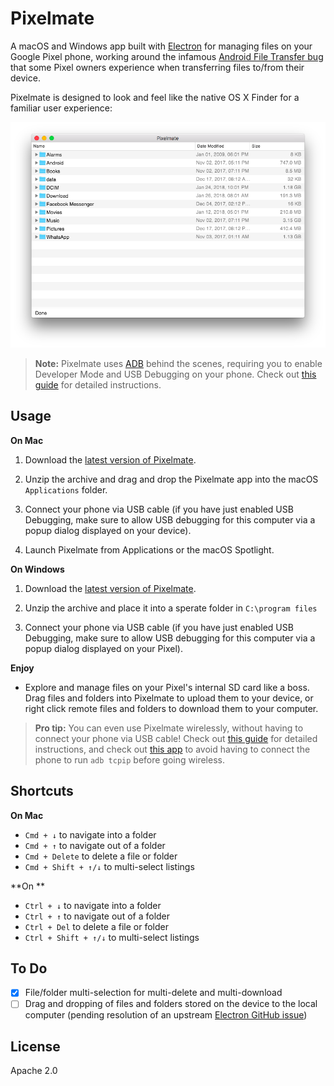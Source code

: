 # Pixelmate

A macOS and Windows app built with [Electron](https://electronjs.org/) for managing files on your Google Pixel phone, working around the infamous [Android File Transfer bug](https://www.androidauthority.com/google-pixel-mac-android-file-transfer-problems-743068/) that some Pixel owners experience when transferring files to/from their device.

Pixelmate is designed to look and feel like the native OS X Finder for a familiar user experience:

![Preview](public/screenshot.png)

> **Note:** Pixelmate uses [ADB](https://developer.android.com/studio/command-line/adb.html) behind the scenes, requiring you to enable Developer Mode and USB Debugging on your phone. Check out [this guide](https://www.howtogeek.com/129728/how-to-access-the-developer-options-menu-and-enable-usb-debugging-on-android-4.2/) for detailed instructions.

## Usage

**On Mac**

1. Download the [latest version of Pixelmate](https://github.com/eladnava/pixelmate/releases/latest).

2. Unzip the archive and drag and drop the Pixelmate app into the macOS `Applications` folder.

3. Connect your phone via USB cable (if you have just enabled USB Debugging, make sure to allow USB debugging for this computer via a popup dialog displayed on your device).

4. Launch Pixelmate from Applications or the macOS Spotlight.

**On Windows**

1. Download the [latest version of Pixelmate](https://github.com/eladnava/pixelmate/releases/latest).

2. Unzip the archive and place it into a sperate folder in `C:\program files`

3. Connect your phone via USB cable (if you have just enabled USB Debugging, make sure to allow USB debugging for this computer via a popup dialog displayed on your Pixel).

**Enjoy**

* Explore and manage files on your Pixel's internal SD card like a boss. Drag files and folders into Pixelmate to upload them to your device, or right click remote files and folders to download them to your computer.

> **Pro tip:** You can even use Pixelmate wirelessly, without having to connect your phone via USB cable! Check out [this guide](http://codetheory.in/android-debug-bridge-adb-wireless-debugging-over-wi-fi/) for detailed instructions, and check out [this app](https://github.com/eladnava/wifidev-android) to avoid having to connect the phone to run `adb tcpip` before going wireless.

## Shortcuts

**On Mac**

* `Cmd + ↓` to navigate into a folder
* `Cmd + ↑` to navigate out of a folder
* `Cmd + Delete` to delete a file or folder
* `Cmd + Shift + ↑/↓` to multi-select listings

**On 
**

* `Ctrl + ↓` to navigate into a folder
* `Ctrl + ↑` to navigate out of a folder
* `Ctrl + Del` to delete a file or folder
* `Ctrl + Shift + ↑/↓` to multi-select listings

## To Do

- [x] File/folder multi-selection for multi-delete and multi-download
- [ ] Drag and dropping of files and folders stored on the device to the local computer (pending resolution of an upstream [Electron GitHub issue](https://github.com/electron/electron/issues/11691))

## License

Apache 2.0
